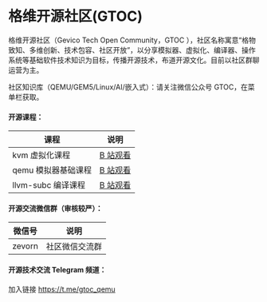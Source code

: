 # 格维开源社区(GTOC)

格维开源社区（Gevico Tech Open Community，GTOC ），社区名称寓意“格物致知、多维创新、技术包容、社区开放”，以分享模拟器、虚拟化、编译器、操作系统等基础软件技术知识为目标，传播开源技术，布道开源文化。目前以社区群聊运营为主。

社区知识库（QEMU/GEM5/Linux/AI/嵌入式）：请关注微信公众号 GTOC，在菜单栏获取。

#### 开源课程：

| 课程 | 说明|
|---|---|
| kvm 虚拟化课程| [B 站观看][1] |
| qemu 模拟器基础课程| [B 站观看][2] |
| llvm-subc 编译课程 | [B 站观看][3] |


#### 开源交流微信群（审核较严）：

| 微信号 | 说明 |
|---|---|
| zevorn | 社区微信交流群 |

#### 开源技术交流 Telegram 频道：
加入链接 https://t.me/gtoc_qemu

[1]: https://www.bilibili.com/video/BV1MyyHYbEPa
[2]: https://www.bilibili.com/video/BV1PmSEYtETA
[3]: https://www.bilibili.com/cheese/play/ss31453
[4]: https://foruda.gitee.com/images/1735030951866604648/09f22b63_7439511.jpeg
